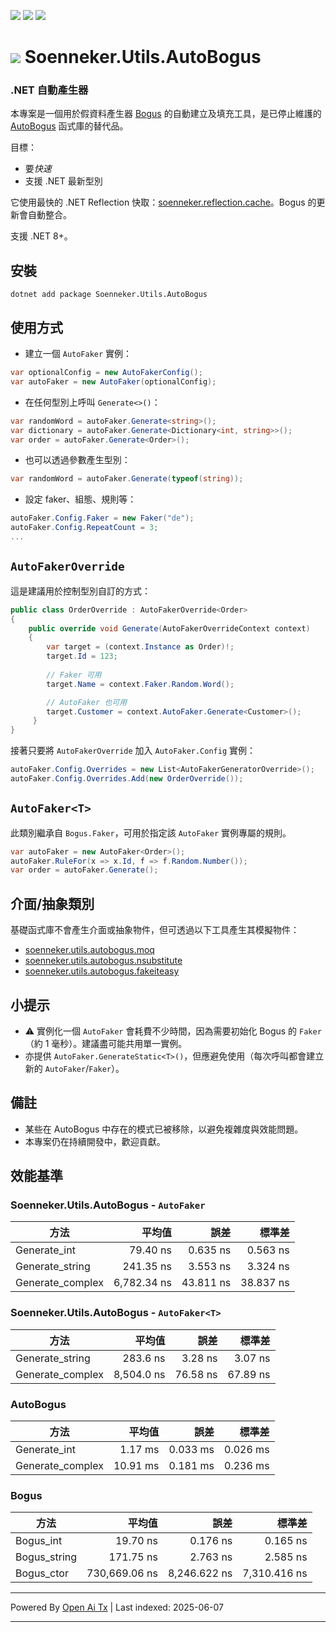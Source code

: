 [![](https://img.shields.io/nuget/v/soenneker.utils.autobogus.svg?style=for-the-badge)](https://www.nuget.org/packages/soenneker.utils.autobogus/)
[![](https://img.shields.io/github/actions/workflow/status/soenneker/soenneker.utils.autobogus/publish-package.yml?style=for-the-badge)](https://github.com/soenneker/soenneker.utils.autobogus/actions/workflows/publish-package.yml)
[![](https://img.shields.io/nuget/dt/soenneker.utils.autobogus.svg?style=for-the-badge)](https://www.nuget.org/packages/soenneker.utils.autobogus/)

# ![](https://user-images.githubusercontent.com/4441470/224455560-91ed3ee7-f510-4041-a8d2-3fc093025112.png) Soenneker.Utils.AutoBogus
### .NET 自動產生器

本專案是一個用於假資料產生器 [Bogus](https://github.com/bchavez/Bogus) 的自動建立及填充工具，是已停止維護的 [AutoBogus](https://github.com/nickdodd79/AutoBogus) 函式庫的替代品。

目標：
- 要*快速*
- 支援 .NET 最新型別

它使用最快的 .NET Reflection 快取：[soenneker.reflection.cache](https://github.com/soenneker/soenneker.reflection.cache)。Bogus 的更新會自動整合。

支援 .NET 8+。

## 安裝

```
dotnet add package Soenneker.Utils.AutoBogus
```

## 使用方式

- 建立一個 `AutoFaker` 實例：
```csharp
var optionalConfig = new AutoFakerConfig();
var autoFaker = new AutoFaker(optionalConfig);
```

- 在任何型別上呼叫 `Generate<>()`：

```csharp
var randomWord = autoFaker.Generate<string>();
var dictionary = autoFaker.Generate<Dictionary<int, string>>();
var order = autoFaker.Generate<Order>();
```

- 也可以透過參數產生型別：

```csharp
var randomWord = autoFaker.Generate(typeof(string));
```

- 設定 faker、組態、規則等：

```csharp
autoFaker.Config.Faker = new Faker("de");
autoFaker.Config.RepeatCount = 3;
...
```

## `AutoFakerOverride`

這是建議用於控制型別自訂的方式：

```csharp
public class OrderOverride : AutoFakerOverride<Order>
{
    public override void Generate(AutoFakerOverrideContext context)
    {
        var target = (context.Instance as Order)!;
        target.Id = 123;
        
        // Faker 可用
        target.Name = context.Faker.Random.Word();

        // AutoFaker 也可用
        target.Customer = context.AutoFaker.Generate<Customer>();
     }
}
```

接著只要將 `AutoFakerOverride` 加入 `AutoFaker.Config` 實例：

```csharp
autoFaker.Config.Overrides = new List<AutoFakerGeneratorOverride>();
autoFaker.Config.Overrides.Add(new OrderOverride());
```

## `AutoFaker<T>`

此類別繼承自 `Bogus.Faker`，可用於指定該 `AutoFaker` 實例專屬的規則。

```csharp
var autoFaker = new AutoFaker<Order>();
autoFaker.RuleFor(x => x.Id, f => f.Random.Number());
var order = autoFaker.Generate();
```

## 介面/抽象類別

基礎函式庫不會產生介面或抽象物件，但可透過以下工具產生其模擬物件：

- [soenneker.utils.autobogus.moq](https://github.com/soenneker/soenneker.utils.autobogus.moq)
- [soenneker.utils.autobogus.nsubstitute](https://github.com/soenneker/soenneker.utils.autobogus.nsubstitute)
- [soenneker.utils.autobogus.fakeiteasy](https://github.com/soenneker/soenneker.utils.autobogus.fakeiteasy)

## 小提示
- ⚠️ 實例化一個 `AutoFaker` 會耗費不少時間，因為需要初始化 Bogus 的 `Faker`（約 1 毫秒）。建議盡可能共用單一實例。
- 亦提供 `AutoFaker.GenerateStatic<T>()`，但應避免使用（每次呼叫都會建立新的 `AutoFaker`/`Faker`）。

## 備註
- 某些在 AutoBogus 中存在的模式已被移除，以避免複雜度與效能問題。
- 本專案仍在持續開發中，歡迎貢獻。

## 效能基準

### Soenneker.Utils.AutoBogus - `AutoFaker`

| 方法             | 平均值      | 誤差      | 標準差      |
|----------------- |------------:|----------:|------------:|
| Generate_int     |    79.40 ns |  0.635 ns |   0.563 ns  |
| Generate_string  |   241.35 ns |  3.553 ns |   3.324 ns  |
| Generate_complex | 6,782.34 ns | 43.811 ns |  38.837 ns  |

### Soenneker.Utils.AutoBogus - `AutoFaker<T>`

| 方法             | 平均值     | 誤差     | 標準差     |
|----------------- |-----------:|---------:|-----------:|
| Generate_string  |   283.6 ns |  3.28 ns |   3.07 ns  |
| Generate_complex | 8,504.0 ns | 76.58 ns |  67.89 ns  |

### AutoBogus

| 方法             | 平均值    | 誤差     | 標準差     |
|----------------- |----------:|---------:|-----------:|
| Generate_int     |   1.17 ms | 0.033 ms |  0.026 ms  |
| Generate_complex |  10.91 ms | 0.181 ms |  0.236 ms  |

### Bogus

| 方法         | 平均值        | 誤差         | 標準差        |
|------------- |--------------:|-------------:|--------------:|
| Bogus_int    |      19.70 ns |     0.176 ns |     0.165 ns  |
| Bogus_string |     171.75 ns |     2.763 ns |     2.585 ns  |
| Bogus_ctor   | 730,669.06 ns | 8,246.622 ns | 7,310.416 ns  |


---

Powered By [Open Ai Tx](https://github.com/OpenAiTx/OpenAiTx) | Last indexed: 2025-06-07

---